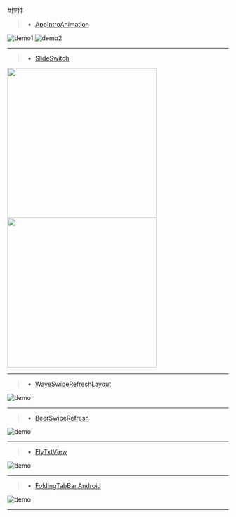 #控件

> * [AppIntroAnimation](https://github.com/TakeoffAndroid/AppIntroAnimation)

![demo1](https://cloud.githubusercontent.com/assets/11768239/9027657/600244d6-397b-11e5-916f-409d4ab3de28.gif)
![demo2](https://cloud.githubusercontent.com/assets/11768239/9027658/6009bae0-397b-11e5-9377-78abe437ff7d.gif)

----------

> * [SlideSwitch](https://github.com/Leaking/SlideSwitch)


<img src="https://github.com/Leaking/SlideSwitch/blob/master/Example/TestLibs/res/drawable-hdpi/slide_a.png" width="340" />
<img src="https://github.com/Leaking/SlideSwitch/blob/master/Example/TestLibs/res/drawable-hdpi/slide_c.gif" width="340" />


----------


> * [WaveSwipeRefreshLayout](https://github.com/recruit-lifestyle/WaveSwipeRefreshLayout)


![demo](https://github.com/recruit-lifestyle/WaveSwipeRefreshLayout/blob/master/sc/animation.gif)

----------

> * [BeerSwipeRefresh](https://github.com/recruit-lifestyle/BeerSwipeRefresh)

![demo](https://github.com/recruit-lifestyle/BeerSwipeRefresh/blob/master/sc/animation_beer.gif)



----------


> * [FlyTxtView](https://github.com/tosslife/FlyTxtView)

![demo](https://github.com/tosslife/FlyTxtView/blob/master/demo.gif)


----------

> * [FoldingTabBar.Android](https://github.com/tosslife/FoldingTabBar.Android)

![demo](https://github.com/tosslife/FoldingTabBar.Android/blob/master/simple.gif)


----------
